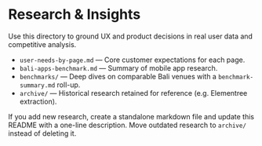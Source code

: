 # Research & Insights

Use this directory to ground UX and product decisions in real user data and competitive analysis.

- `user-needs-by-page.md` — Core customer expectations for each page.
- `bali-apps-benchmark.md` — Summary of mobile app research.
- `benchmarks/` — Deep dives on comparable Bali venues with a `benchmark-summary.md` roll-up.
- `archive/` — Historical research retained for reference (e.g. Elementree extraction).

If you add new research, create a standalone markdown file and update this README with a one-line description. Move outdated research to `archive/` instead of deleting it.
